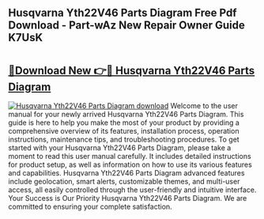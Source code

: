 ## Husqvarna Yth22V46 Parts Diagram Free Pdf Download - Part-wAz New Repair Owner Guide K7UsK

# <h2><a href="http://dfqya2v.blite.top/?on=Husqvarna+Yth22V46+Parts+Diagram">🔗Download New 👉🔴 Husqvarna Yth22V46 Parts Diagram</a></h2>

[![Husqvarna Yth22V46 Parts Diagram download](https://i.imgur.com/lujVjoI.png)](http://dfqya2v.blite.top/?on=Husqvarna+Yth22V46+Parts+Diagram)
Welcome to the user manual for your newly arrived Husqvarna Yth22V46 Parts Diagram. This guide is here to help you make the most of your product by providing a comprehensive overview of its features, installation process, operation instructions, maintenance tips, and troubleshooting procedures. To get started with your Husqvarna Yth22V46 Parts Diagram, please take a moment to read this user manual carefully. It includes detailed instructions for product setup, as well as information on how to use its various features and capabilities. Husqvarna Yth22V46 Parts Diagram advanced features include geolocation, smart alerts, customizable themes, and multi-user access, all easily controlled through the user-friendly and intuitive interface. Your Success is Our Priority Husqvarna Yth22V46 Parts Diagram. We are committed to ensuring your complete satisfaction.
